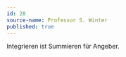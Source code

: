 ```yaml
---
id: 28
source-name: Professor S. Winter
published: true
---
```

 Integrieren ist Summieren für Angeber.
